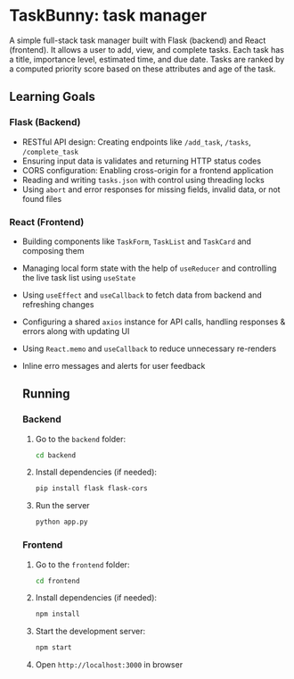 # TaskBunny: task manager

A simple full-stack task manager built with Flask (backend) and React (frontend). It allows a user to add, view, and complete tasks. Each task has a title, importance level, estimated time, and due date. Tasks are ranked by a computed priority score based on these attributes and age of the task.

## Learning Goals
### Flask (Backend)
- RESTful API design: Creating endpoints like `/add_task`, `/tasks`, `/complete_task`
- Ensuring input data is validates and returning HTTP status codes
- CORS configuration: Enabling cross-origin for a frontend application
- Reading and writing `tasks.json` with control using threading locks
- Using `abort` and error responses for missing fields, invalid data, or not found files

### React (Frontend)
- Building components like `TaskForm`, `TaskList` and `TaskCard` and composing them
- Managing local form state with the help of `useReducer` and controlling the live task list using `useState`
- Using `useEffect` and `useCallback` to fetch data from backend and refreshing changes
- Configuring a shared `axios` instance for API calls, handling responses & errors along with updating UI
- Using `React.memo` and `useCallback` to reduce unnecessary re-renders
- Inline erro messages and alerts for user feedback

  ## Running
  ### Backend
  1. Go to the `backend` folder:
     ```bash
     cd backend
  2. Install dependencies (if needed):
     ```bash
     pip install flask flask-cors
  3. Run the server
     ```bash
     python app.py

  ### Frontend
  1. Go to the `frontend` folder:
     ```bash
     cd frontend
  2. Install dependencies (if needed):
     ```bash
     npm install
  3. Start the development server:
     ```bash
     npm start
  4. Open `http://localhost:3000` in browser
     

